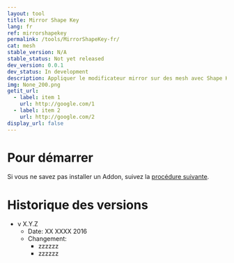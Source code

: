 ```yaml
---
layout: tool
title: Mirror Shape Key
lang: fr
ref: mirrorshapekey
permalink: /tools/MirrorShapeKey-fr/
cat: mesh
stable_version: N/A
stable_status: Not yet released
dev_version: 0.0.1
dev_status: In development
description: Appliquer le modificateur mirror sur des mesh avec Shape Keys
img: None_200.png
getit_url:
  - label: item 1
    url: http://google.com/1
  - label: item 2
    url: http://google.com/2
display_url: false
---
```


# Pour démarrer
Si vous ne savez pas installer un Addon, suivez la [procédure suivante]({{site.base_url}}/AddonInstallation-fr/).

# Historique des versions
* v X.Y.Z  
  * Date: XX XXXX 2016
  * Changement:
    * zzzzzz
	* zzzzzz
